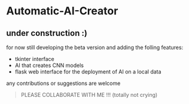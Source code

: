 # Automatic-AI-Creator

##  under construction :)


for now still developing the beta version and adding the folling features:
* tkinter interface
* AI that creates CNN models
* flask web interface for the deployment of AI on a local data

any contributions or suggestions are welcome 

> PLEASE COLLABORATE WITH ME !!! (totally not crying)